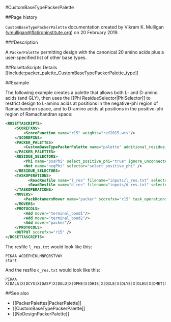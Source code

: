 #CustomBaseTypePackerPalette

##Page history

`CustomBaseTypePackerPalette` documentation created by Vikram K. Mulligan (vmulligan@flatironinstitute.org) on 20 February 2019.

###Description

A `PackerPalette` permitting design with the canonical 20 amino acids plus a user-specified list of other base types.

##RosettaScripts Details
[[include:packer_palette_CustomBaseTypePackerPalette_type]]

##Example

The following example creates a palette that allows both L- and D-amino acids (and GLY), then uses the [[Phi ResidueSelector|PhiSelector]] to restrict design to L-amino acids at positions in the negative-phi region of Ramachandran space, and to D-amino acids at positions in the positive-phi region of Ramachandran space:

```xml
<ROSETTASCRIPTS>
    <SCOREFXNS>
        <ScoreFunction name="r15" weights="ref2015.wts"/>
    </SCOREFXNS>
    <PACKER_PALETTES>
        <CustomBaseTypePackerPalette name="palette" additional_residue_types="DALA,DCYS,DASP,DGLU,DPHE,DHIS,DILE,DLYS,DLEU,DMET,DASN,DPRO,DGLN,DARG,DSER,DTHR,DVAL,DTRP,DTYR" />
    </PACKER_PALETTES>
    <RESIDUE_SELECTORS>
        <Phi name="posPhi" select_positive_phi="true" ignore_unconnected_upper="false" />
        <Not name="negPhi" selector="select_positive_phi" />
    </RESIDUE_SELECTORS>
    <TASKOPERATIONS>
          <ReadResfile name="l_res" filename="inputs/l_res.txt" selector="negPhi"/>
          <ReadResfile name="d_res" filename="inputs/d_res.txt" selector="posPhi"/>
    </TASKOPERATIONS>
    <MOVERS>
        <PackRotamersMover name="packer" scorefxn="r15" task_operations="l_res,d_res" packer_palette="palette" />
    </MOVERS>
    <PROTOCOLS>
        <Add mover="terminal_bond1"/>
        <Add mover="terminal_bond2"/>
        <Add mover="packer"/>
    </PROTOCOLS>
    <OUTPUT scorefxn="r15" />
</ROSETTASCRIPTS>
```

The resfile `l_res.txt` would look like this:

```
PIKAA ACDEFHIKLMNPQRSTVWY
start
```

And the resfile `d_res.txt` would look like this:

```
PIKAA X[DALA]X[DCYS]X[DASP]X[DGLU]X[DPHE]X[DHIS]X[DILE]X[DLYS]X[DLEU]X[DMET]X[DASN]X[DPRO]X[DGLN]X[DARG]X[DSER]X[DTHR]X[DVAL]X[DTRP]X[DTYR]
```

##See also

* [[PackerPalettes|PackerPalette]]
* [[CustomBaseTypePackerPalette]]
* [[NoDesignPackerPalette]]
